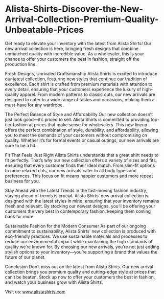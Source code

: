 # Alista-Shirts-Discover-the-New-Arrival-Collection-Premium-Quality-Unbeatable-Prices
Get ready to elevate your inventory with the latest from Alista Shirts! Our new arrival collection is here, bringing fresh designs that combine unmatched quality with incredible value. As a wholesaler, this is your chance to offer your customers the best in fashion, straight off the production line.

Fresh Designs, Unrivaled Craftsmanship
Alista Shirts is excited to introduce our latest collection, featuring new styles that continue our tradition of excellence. Each shirt is crafted from premium materials with attention to every detail, ensuring that your customers experience the luxury of high-quality apparel. From modern patterns to classic cuts, our new arrivals are designed to cater to a wide range of tastes and occasions, making them a must-have for any wardrobe.

The Perfect Balance of Style and Affordability
Our new collection doesn’t just look good—it’s priced to sell. Alista Shirts is committed to providing top-tier fashion at prices that make sense for wholesalers. This new lineup offers the perfect combination of style, durability, and affordability, allowing you to meet the demands of your customers without compromising on quality. Whether it’s for formal events or casual outings, our new arrivals are sure to be a hit.

Fit That Feels Just Right
Alista Shirts understands that a great shirt needs to fit perfectly. That’s why our new collection offers a variety of sizes and fits, ensuring that every customer finds their ideal match. From slim-fit options to more relaxed cuts, our new arrivals cater to all body types and preferences. This focus on fit means happier customers and more repeat business for you.

Stay Ahead with the Latest Trends
In the fast-moving fashion industry, staying ahead of trends is crucial. Alista Shirts’ new arrival collection is designed with the latest styles in mind, ensuring that your inventory remains fresh and relevant. By stocking our newest designs, you’ll be offering your customers the very best in contemporary fashion, keeping them coming back for more.

Sustainable Fashion for the Modern Consumer
As part of our ongoing commitment to sustainability, Alista Shirts’ new collection is produced with eco-friendly practices. We use sustainable materials and processes to reduce our environmental impact while maintaining the high standards of quality we’re known for. By choosing our new arrivals, you’re not just adding stylish options to your inventory—you’re supporting a brand that values the future of our planet.

Conclusion
Don’t miss out on the latest from Alista Shirts. Our new arrival collection brings you premium quality and cutting-edge style at prices that can’t be beaten. Stock up now to offer your customers the best in fashion, and watch your business grow with Alista Shirts.

Visit us: www.alistashirts.com
